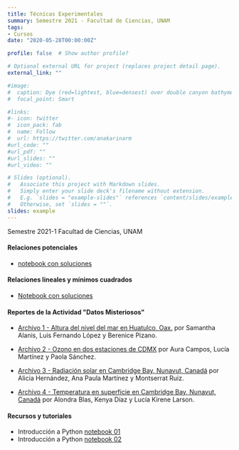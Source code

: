 ```yaml
---
title: Técnicas Experimentales
summary: Semestre 2021 - Facultad de Ciencias, UNAM
tags:
- Cursos
date: "2020-05-28T00:00:00Z"

profile: false  # Show author profile?

# Optional external URL for project (replaces project detail page).
external_link: ""

#image:
#  caption: Dye (red=lightest, blue=densest) over double canyon bathymetry during upwelling conditions - Geophysical Fluid Dynamics Lab at UBC.
#  focal_point: Smart

#links:
#- icon: twitter
#  icon_pack: fab
#  name: Follow
#  url: https://twitter.com/anakarinarm
#url_code: ""
#url_pdf: ""
#url_slides: ""
#url_video: ""

# Slides (optional).
#   Associate this project with Markdown slides.
#   Simply enter your slide deck's filename without extension.
#   E.g. `slides = "example-slides"` references `content/slides/example-slides.md`.
#   Otherwise, set `slides = ""`.
slides: example
---
```

Semestre 2021-1 Facultad de Ciencias, UNAM
#### Relaciones potenciales
* [notebook con soluciones](relaciones_potenciales_solucion.html)

#### Relaciones lineales y mínimos cuadrados

* [Notebook con soluciones](relaciones_lineales_solucion.html)

#### Reportes de la Actividad "Datos Misteriosos"

* [Archivo 1 - Altura del nivel del mar en Huatulco, Oax.](Equipo3_Archivo1_reporteDatosMisteriosos.html)
por Samantha Alanis, Luis Fernando López y Berenice Pizano.

* [Archivo 2 - Ozono en dos estaciones de CDMX](Equipo9_Archivo2_reporteDatosMisteriosos.html)
por Aura Campos, Lucía Martínez y Paola Sánchez.

* [Archivo 3 - Radiación solar en Cambridge Bay, Nunavut, Canadá](Equipo4_Archivo3_reporteDatosMisteriosos.html)
por Alicia Hernández, Ana Paula Martínez y Montserrat Ruiz.

* [Archivo 4 - Temperatura en superficie en Cambridge Bay, Nunavut, Canadá](Equipo6_Archivo4_reporteDatosMisteriosos.html)
por Alondra Blas, Kenya Díaz y Lucía Kirene Larson.

#### Recursos y tutoriales

* Introducción a Python [notebook 01](intro01_python.html)
* Introducción a Python [notebook 02](intro02_python.html)

